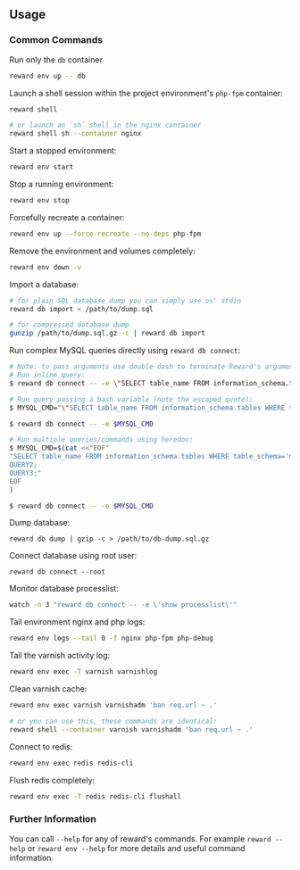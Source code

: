 ## Usage

### Common Commands

Run only the `db` container

``` bash
reward env up -- db
```

Launch a shell session within the project environment's `php-fpm` container:

``` bash
reward shell
```

``` bash
# or launch an `sh` shell in the nginx container
reward shell sh --container nginx
```

Start a stopped environment:

``` bash
reward env start
```

Stop a running environment:

``` bash
reward env stop
```

Forcefully recreate a container:

``` bash
reward env up --force-recreate --no-deps php-fpm
```

Remove the environment and volumes completely:

``` bash
reward env down -v
```

Import a database:

``` bash
# for plain SQL database dump you can simply use os' stdin
reward db import < /path/to/dump.sql
```

``` bash
# for compressed database dump
gunzip /path/to/dump.sql.gz -c | reward db import
```

Run complex MySQL queries directly using `reward db connect`:

``` bash
# Note: to pass arguments use double dash to terminate Reward's argument parsing and escape the special characters [;'"]*
# Run inline query:
$ reward db connect -- -e \"SELECT table_name FROM information_schema.tables WHERE table_schema=\'magento\' ORDER BY table_name LIMIT 5\;\"

# Run query passing a bash variable (note the escaped quote):
$ MYSQL_CMD="\"SELECT table_name FROM information_schema.tables WHERE table_schema='magento' ORDER BY table_name LIMIT 5;\""

$ reward db connect -- -e $MYSQL_CMD

# Run multiple queries/commands using heredoc:
$ MYSQL_CMD=$(cat <<"EOF"
"SELECT table_name FROM information_schema.tables WHERE table_schema='magento' ORDER BY table_name LIMIT 5;
QUERY2;
QUERY3;"
EOF
)

$ reward db connect -- -e $MYSQL_CMD
```

Dump database:

```
reward db dump | gzip -c > /path/to/db-dump.sql.gz
```

Connect database using root user:

```
reward db connect --root
```

Monitor database processlist:

``` bash
watch -n 3 "reward db connect -- -e \'show processlist\'"
```

Tail environment nginx and php logs:

``` bash
reward env logs --tail 0 -f nginx php-fpm php-debug
```

Tail the varnish activity log:

``` bash
reward env exec -T varnish varnishlog
```

Clean varnish cache:

``` bash
reward env exec varnish varnishadm 'ban req.url ~ .'
```

``` bash
# or you can use this, these commands are identical:
reward shell --container varnish varnishadm 'ban req.url ~ .'
```

Connect to redis:

``` bash
reward env exec redis redis-cli
```

Flush redis completely:

``` bash
reward env exec -T redis redis-cli flushall
```

### Further Information

You can call `--help` for any of reward's commands. For example `reward --help` or `reward env --help` for more details
and useful command information.
